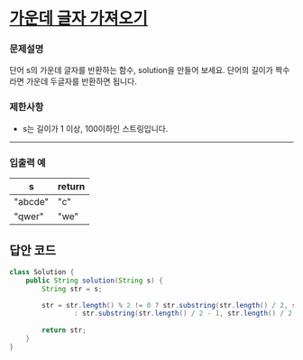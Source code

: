 # [가운데 글자 가져오기](https://programmers.co.kr/learn/courses/30/lessons/12903)

### 문제설명
단어 s의 가운데 글자를 반환하는 함수, solution을 만들어 보세요. 단어의 길이가 짝수라면 가운데 두글자를 반환하면 됩니다.

### 제한사항
+ s는 길이가 1 이상, 100이하인 스트링입니다.

<hr>

### 입출력 예
|s|return|
|---|---|
|"abcde"|"c"|
|"qwer"|"we"|

## 답안 코드
```java
class Solution {
    public String solution(String s) {
        String str = s;

		str = str.length() % 2 != 0 ? str.substring(str.length() / 2, str.length() / 2 + 1)
				: str.substring(str.length() / 2 - 1, str.length() / 2 + 1);
        
        return str;
    }
}
```
